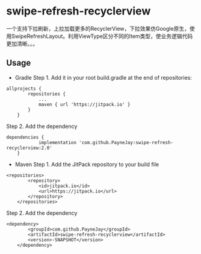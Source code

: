 # swipe-refresh-recyclerview
一个支持下拉刷新，上拉加载更多的RecyclerView，下拉效果仿Google原生，使用SwipeRefreshLayout。利用ViewType区分不同的Item类型，使业务逻辑代码更加清晰。。。
## Usage
* Gradle
Step 1. Add it in your root build.gradle at the end of repositories:
```
allprojects {
		repositories {
			...
			maven { url 'https://jitpack.io' }
		}
	}
```
Step 2. Add the dependency
```
dependencies {
	        implementation 'com.github.PayneJay:swipe-refresh-recyclerview:2.0'
	}
```
* Maven
Step 1. Add the JitPack repository to your build file
```
<repositories>
		<repository>
		    <id>jitpack.io</id>
		    <url>https://jitpack.io</url>
		</repository>
	</repositories>
```
Step 2. Add the dependency
```
<dependency>
	    <groupId>com.github.PayneJay</groupId>
	    <artifactId>swipe-refresh-recyclerview</artifactId>
	    <version>-SNAPSHOT</version>
	</dependency>
```

